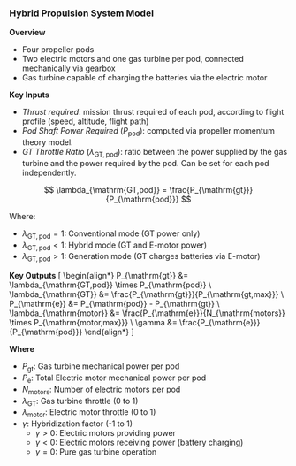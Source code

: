 ### Hybrid Propulsion System Model

**Overview**
- Four propeller pods
- Two electric motors and one gas turbine per pod, connected mechanically via gearbox
- Gas turbine capable of charging the batteries via the electric motor


**Key Inputs**
- *Thrust required*: mission thrust required of each pod, according to flight profile (speed, altitude, flight path)
- *Pod Shaft Power Required* ($P_{\mathrm{pod}}$): computed via propeller momentum theory model.
- *GT Throttle Ratio* ($\lambda_{\mathrm{GT,pod}}$): ratio between the power supplied by the gas turbine and the power required by the pod. Can be set for each pod independently. 

$$
\lambda_{\mathrm{GT,pod}} = \frac{P_{\mathrm{gt}}}{P_{\mathrm{pod}}}
$$

Where:
- $\lambda_{\mathrm{GT,pod}} = 1$: Conventional mode (GT power only)
- $\lambda_{\mathrm{GT,pod}} < 1$: Hybrid mode (GT and E-motor power)
- $\lambda_{\mathrm{GT,pod}} > 1$: Generation mode (GT charges batteries via E-motor)

**Key Outputs**
\[
\begin{align*}
P_{\mathrm{gt}} &= \lambda_{\mathrm{GT,pod}} \times P_{\mathrm{pod}} \\
\lambda_{\mathrm{GT}} &= \frac{P_{\mathrm{gt}}}{P_{\mathrm{gt,max}}} \\
P_{\mathrm{e}} &= P_{\mathrm{pod}} - P_{\mathrm{gt}} \\
\lambda_{\mathrm{motor}} &= \frac{P_{\mathrm{e}}}{N_{\mathrm{motors}} \times P_{\mathrm{motor,max}}} \\
\gamma &= \frac{P_{\mathrm{e}}}{P_{\mathrm{pod}}}
\end{align*}
\]


**Where**
- $P_{\mathrm{gt}}$: Gas turbine mechanical power per pod
- $P_{\mathrm{e}}$: Total Electric motor mechanical power per pod
- $N_{\mathrm{motors}}$: Number of electric motors per pod
- $\lambda_{\mathrm{GT}}$: Gas turbine throttle (0 to 1)
- $\lambda_{\mathrm{motor}}$: Electric motor throttle (0 to 1)
- $\gamma$: Hybridization factor (-1 to 1)
  - $\gamma > 0$: Electric motors providing power
  - $\gamma < 0$: Electric motors receiving power (battery charging)
  - $\gamma = 0$: Pure gas turbine operation
